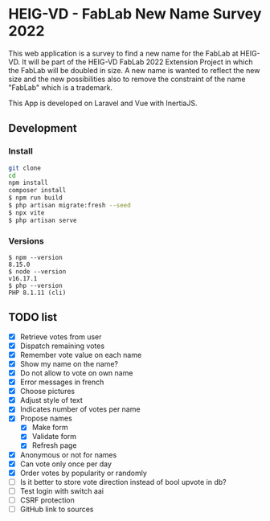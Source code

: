 # HEIG-VD - FabLab New Name Survey 2022

This web application is a survey to find a new name for the FabLab at HEIG-VD.
It will be part of the HEIG-VD FabLab 2022 Extension Project in which the FabLab will be doubled in size. A new name is wanted to reflect the new size and the new possibilities also to remove the constraint of the name "FabLab" which is a trademark.

This App is developed on Laravel and Vue with InertiaJS.

## Development

### Install

```bash
git clone
cd
npm install
composer install
$ npm run build
$ php artisan migrate:fresh --seed
$ npx vite
$ php artisan serve
```

### Versions

```
$ npm --version
8.15.0
$ node --version
v16.17.1
$ php --version
PHP 8.1.11 (cli)
```

## TODO list

- [x] Retrieve votes from user
- [x] Dispatch remaining votes
- [x] Remember vote value on each name
- [x] Show my name on the name?
- [x] Do not allow to vote on own name
- [x] Error messages in french
- [x] Choose pictures
- [x] Adjust style of text
- [x] Indicates number of votes per name
- [x] Propose names
  - [x] Make form
  - [x] Validate form
  - [x] Refresh page
- [x] Anonymous or not for names
- [x] Can vote only once per day
- [x] Order votes by popularity or randomly
- [ ] Is it better to store vote direction instead of bool upvote in db?
- [ ] Test login with switch aai
- [ ] CSRF protection
- [ ] GitHub link to sources
